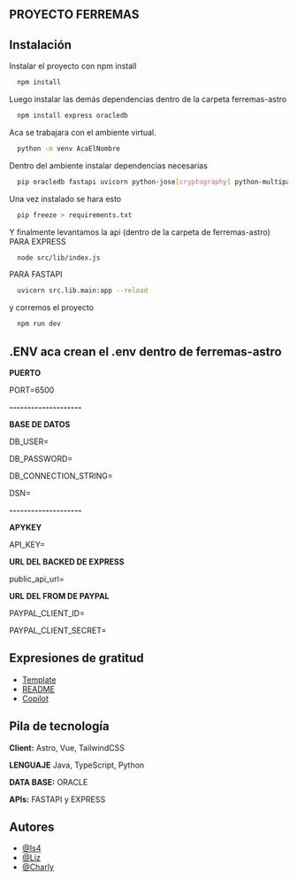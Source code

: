 ## PROYECTO FERREMAS
## Instalación

Instalar el proyecto con npm install

```bash
  npm install 
```
Luego instalar las demás dependencias dentro de la carpeta ferremas-astro
```bash
  npm install express oracledb
```
Aca se trabajara con el ambiente virtual.
```bash
  python -m venv AcaElNombre
```
Dentro del ambiente instalar dependencias necesarias
```bash
  pip oracledb fastapi uvicorn python-jose[cryptography] python-multipart passlib bcrypt
```
Una vez instalado se hara esto
```bash
  pip freeze > requirements.txt
```
Y finalmente levantamos la api (dentro de la carpeta de ferremas-astro)
PARA EXPRESS
```bash
  node src/lib/index.js
```
PARA FASTAPI
```bash
  uvicorn src.lib.main:app --reload
```
y corremos el proyecto
```bash
  npm run dev
```

## .ENV aca crean el .env dentro de ferremas-astro

**PUERTO**

PORT=6500

**--------------------**

**BASE DE DATOS**

DB_USER=

DB_PASSWORD=

DB_CONNECTION_STRING=

DSN=

**--------------------**

**APYKEY**

API_KEY=

**URL DEL BACKED DE EXPRESS**

public_api_url=

**URL DEL FROM DE PAYPAL**

PAYPAL_CLIENT_ID=

PAYPAL_CLIENT_SECRET=




## Expresiones de gratitud

 - [Template](https://astro.build/themes/details/screwfast/)
 - [README](https://readme.so/es)
 - [Copilot]([https://readme.so/es](https://copilot.microsoft.com/chats/LKbCfb2guUBu39FuKcaEs))


## Pila de tecnología

**Client:** Astro, Vue, TailwindCSS

**LENGUAJE** Java, TypeScript, Python

**DATA BASE:** ORACLE

**APIs:** FASTAPI y EXPRESS


## Autores

- [@Is4](https://github.com/Yartcitoboy)
- [@Liz](https://github.com/alli-rubio)
- [@Charly](https://github.com/apeleoca)

